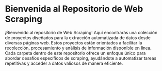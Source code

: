 # Bienvenida al Repositorio de Web Scraping

¡Bienvenido al repositorio de Web Scraping! Aquí encontrarás una colección de proyectos diseñados para la extracción automatizada de datos desde diversas páginas web. Estos proyectos están orientados a facilitar la recolección, procesamiento y análisis de información disponible en línea. Cada carpeta dentro de este repositorio ofrece un enfoque único para abordar desafíos específicos de scraping, ayudándote a automatizar tareas repetitivas y acceder a datos valiosos de manera eficiente.
